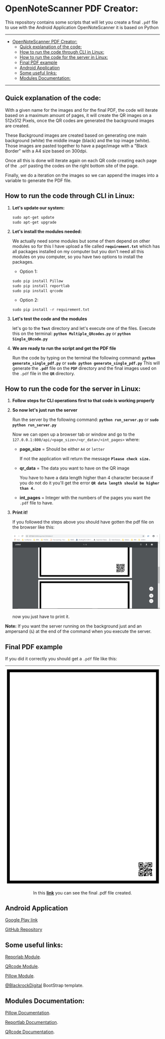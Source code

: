 # OpenNoteScanner PDF Creator:

This repository contains some scripts that will let you create a final `.pdf` file to use with the Android Application OpenNoteScanner it is based on Python

---
<!-- TOC depthFrom:1 depthTo:6 withLinks:1 updateOnSave:1 orderedList:0 -->

- [OpenNoteScanner PDF Creator:](#opennotescanner-pdf-creator)
	- [Quick explanation of the code:](#quick-explanation-of-the-code)
	- [How to run the code through CLI in Linux:](#how-to-run-the-code-through-cli-in-linux)
	- [How to run the code for the server in Linux:](#how-to-run-the-code-for-the-server-in-linux)
	- [Final PDF example](#final-pdf-example)
	- [Android Application](#android-application)
	- [Some useful links:](#some-useful-links)
	- [Modules Documentation:](#modules-documentation)

<!-- /TOC -->

---
## Quick explanation of the code:

With a given name for the images and for the final PDF, the code will iterate based on a maximum amount of pages, it will create the QR images on a 512x512 Pixels, once the QR codes are generated the background images are created.

These Background images are created based on generating one main background (white) the middle image (black) and the top image (white). Those images are pasted together to have a page/image with a "Black Border" with a A4 size based on 300dpi.

Once all this is done will iterate again on each QR code creating each page of the `.pdf` pasting the codes on the right bottom site of the page.

Finally, we do a iteration on the images so we can append the images into a variable to generate the PDF file.

## How to run the code through CLI in Linux:

  1. **Let's update our system:**

     ```
     sudo apt-get update
     sudo apt-get upgrade
     ```

  2. **Let's install the modules needed:**

      We actually need some modules but some of them depend on other modules so for this I have upload a file called **`requirement.txt`** which has all packages installed on my computer but you don't need all this modules on you computer, so you have two options to install the packages.

       * Option 1:
       ```
       sudo pip install Pillow
       sudo pip install reportlab
       sudo pip install qrcode
       ```
       * Option 2:
       ```
       sudo pip install -r requirement.txt
       ```

  3. **Let's test the code and the modules**

      let's go to the **`Test`** directory and let's execute one of the files.
      Execute this on the terminal: **`python Multiple_QRcodes.py`** or **`python Single_QRcode.py`**

  4. **We are ready to run the script and get the PDF file**

      Run the code by typing on the terminal the following command: **`python generate_single_pdf.py`** or **`sudo python generate_single_pdf.py`**
      This will generate the **`.pdf`** file on the **`PDF`** directory and the final images used on the  `.pdf` file in the **`QR`** directory.

## How to run the code for the server in Linux:

  1. **Follow steps for CLI operations first to that code is working properly**

  2. **So now let's just run the server**

      Run the server by the following command: **`python run_server.py`** or **`sudo python run_server.py`**

      Now we can open up a browser tab or window and go to the `127.0.0.1:800/api/<page_size>/<qr_data>/<int_pages>` where:
        * **page_size** = Should be either `A4` or `letter`

          If not the application will return the message **`Please check size.`**

        * **qr_data** = The data you want to have on the QR image

          You have to have a data length higher than 4 character because if you do not do it you'll get the error **`QR data length should be higher than 4.`**

        * **int_pages** = Integer with the numbers of the pages you want the `.pdf` file to have.
  3. **Print it!**

      If you followed the steps above you should have gotten the pdf file on the browser like this:

      <div style="text-align:center">
        <img src="./Doc/img/pdf_embbeded_browser.png" alt="Image of the pdf embbeded on the browser"/>
      </div>

      now you just have to print it.

  **Note:** If you want the server running on the background just and an ampersand (`&`) at the end of the command when you execute the server.


## Final PDF example
If you did it correctly you should get a `.pdf` file like this:

<div style="text-align:center">
  <img src="./Doc/img/pdf_image.png" alt="Image of the pdf file"/>
  <p>In this <a href="./Doc/pdf/Final.pdf"><b>link</b></a> you can see the final .pdf file created.</p>
</div>



## Android Application

[Google Play link](https://play.google.com/store/apps/details?id=com.todobom.opennotescanner&utm_source=global_co&utm_medium=prtnr&utm_content=Mar2515&utm_campaign=PartBadge&pcampaignid=MKT-Other-global-all-co-prtnr-py-PartBadge-Mar2515-1)

[GitHub Repository](https://github.com/ctodobom/OpenNoteScanner)

## Some useful links:

[Reporlab Module](https://pypi.python.org/pypi/reportlab/2.7).

[QRcode Module](https://pypi.python.org/pypi/qrcode/2.7).

[Pillow Module](https://pypi.python.org/pypi/Pillow/2.7.0).

[@BlackrockDigital](https://github.com/BlackrockDigital/startbootstrap-scrolling-nav) BootStrap template.


## Modules Documentation:

[Pillow Documentation](http://pillow.readthedocs.io/en/3.0.x/installation.html).

[Reportlab Documentation](https://www.reportlab.com/docs/reportlab-userguide.pdf).

[QRcode Documentation](https://github.com/lincolnloop/python-qrcode).
